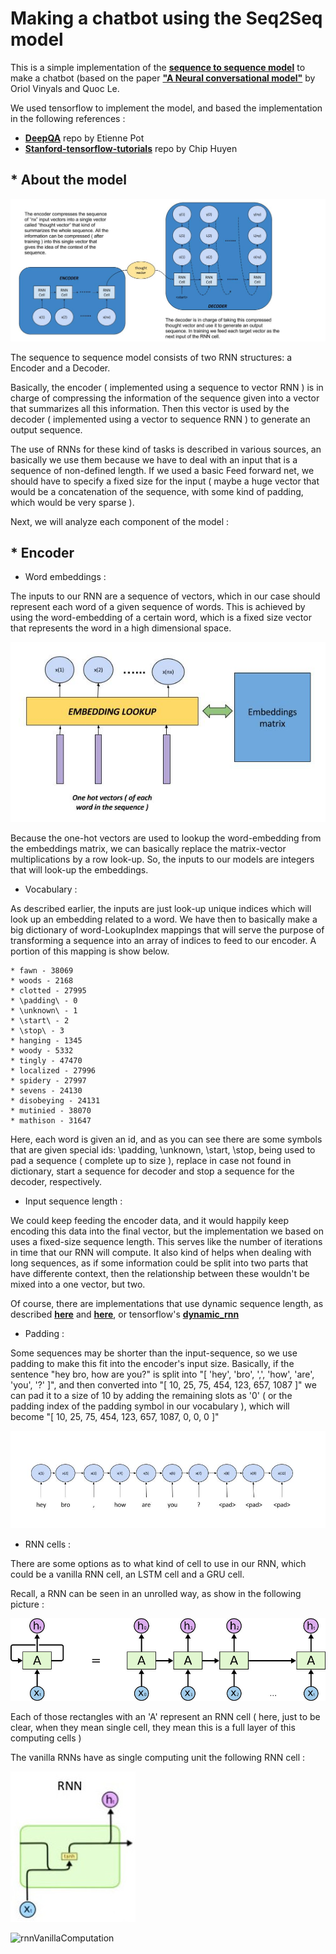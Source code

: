 

# Making a chatbot using the Seq2Seq model

This is a simple implementation of the [**sequence to sequence model**](https://arxiv.org/abs/1409.3215) to make a chatbot (based on the paper [**"A Neural conversational model"**](https://arxiv.org/abs/1506.05869) by Oriol Vinyals and Quoc Le.

We used tensorflow to implement the model, and based the implementation in the following references :

*   [**DeepQA**](https://github.com/Conchylicultor/DeepQA) repo by Etienne Pot
*   [**Stanford-tensorflow-tutorials**](https://github.com/chiphuyen/stanford-tensorflow-tutorials/tree/master/2017/assignments/chatbot) repo by Chip Huyen

## * About the model

![base model](_img/img_encoderDecoder.jpg)

The sequence to sequence model consists of two RNN structures: a Encoder and a Decoder.

Basically, the encoder ( implemented using a sequence to vector RNN ) is in charge of compressing the information of the sequence given into a vector that summarizes all this information. Then this vector is used by the decoder ( implemented using a vector to sequence RNN ) to generate an output sequence.

The use of RNNs for these kind of tasks is described in various sources, an basically we use them because we have to deal with an input that is a sequence of non-defined length. If we used a basic Feed forward net, we should have to specify a fixed size for the input ( maybe a huge vector that would be a concatenation of the sequence, with some kind of padding, which would be very sparse ).

Next, we will analyze each component of the model :

## * Encoder

* Word embeddings :

The inputs to our RNN are a sequence of vectors, which in our case should represent each word of a given sequence of words. This is achieved by using the word-embedding of a certain word, which is a fixed size vector that represents the word in a high dimensional space.

![encoderInputs](_img/img_encoderInputs.jpg)

Because the one-hot vectors are used to lookup the word-embedding from the embeddings matrix, we can basically replace the matrix-vector multiplications by a row look-up. So, the inputs to our models are integers that will look-up the embeddings.

* Vocabulary :

As described earlier, the inputs are just look-up unique indices which will look up an embedding related to a word. We have then to basically make a big dictionary of word-LookupIndex mappings that will serve the purpose of transforming a sequence into an array of indices to feed to our encoder. A portion of this mapping is show below.

    * fawn - 38069
    * woods - 2168
    * clotted - 27995
    * \padding\ - 0
    * \unknown\ - 1
    * \start\ - 2
    * \stop\ - 3
    * hanging - 1345
    * woody - 5332
    * tingly - 47470
    * localized - 27996
    * spidery - 27997
    * sevens - 24130
    * disobeying - 24131
    * mutinied - 38070
    * mathison - 31647

Here, each word is given an id, and as you can see there are some  symbols that are given special ids: \padding\, \unknown\, \start\, \stop\, being used to pad a sequence ( complete up to size ), replace in case not found in dictionary, start a sequence for decoder and stop a sequence for the decoder, respectively.

* Input sequence length :

We could keep feeding the encoder data, and it would happily keep encoding this data into the final vector, but the implementation we based on uses a fixed-size sequence length. This serves like the number of iterations in time that our RNN will compute. It also kind of helps when dealing with long sequences, as if some information could be split into two parts that have differente context, then the relationship between these wouldn't be mixed into a one vector, but two.

Of course, there are implementations that use dynamic sequence length, as described [**here**](https://danijar.com/variable-sequence-lengths-in-tensorflow/) and [**here**](https://r2rt.com/recurrent-neural-networks-in-tensorflow-iii-variable-length-sequences.html), or tensorflow's [**dynamic_rnn**](https://www.tensorflow.org/versions/master/api_docs/python/tf/nn/dynamic_rnn)

* Padding :

Some sequences may be shorter than the input-sequence, so we use padding to make this fit into the encoder's input size. Basically, if the sentence "hey bro, how are you?" is split into "[ 'hey', 'bro', ',', 'how', 'are', 'you', '?' ]", and then converted into "[ 10, 25, 75, 454, 123, 657, 1087 ]" we can pad it to a size of 10 by adding the remaining slots as '0' ( or the padding index of the padding symbol in our vocabulary ), which will become "[ 10, 25, 75, 454, 123, 657, 1087, 0, 0, 0 ]"

![encoderPadding](_img/img_encoderPadding.jpg)

* RNN cells :

There are some options as to what kind of cell to use in our RNN, which could be a vanilla RNN cell, an LSTM cell and a GRU cell.

Recall, a RNN can be seen in an unrolled way, as show in the following picture :

![rnnUnrolled](_img/img_rnnUnrolled.jpg)

Each of those rectangles with an 'A' represent an RNN cell ( here, just to be clear, when they mean single cell, they mean this is a full layer of this computing cells  )

The vanilla RNNs have as single computing unit the following RNN cell :

![rnnVanillaCell](_img/img_rnnVanillaCell.jpg)

![rnnVanillaComputation](https://latex.codecogs.com/gif.latex?h_{t}&space;=&space;tanh(&space;W_{x}&space;x_{t}&space;&plus;&space;W_{h}&space;h_{t-1}))